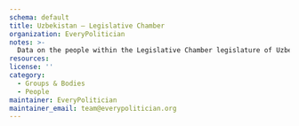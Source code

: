 ```yaml
---
schema: default
title: Uzbekistan — Legislative Chamber
organization: EveryPolitician
notes: >-
  Data on the people within the Legislative Chamber legislature of Uzbekistan.
resources:
license: ''
category:
  - Groups & Bodies
  - People
maintainer: EveryPolitician
maintainer_email: team@everypolitician.org
---
```

